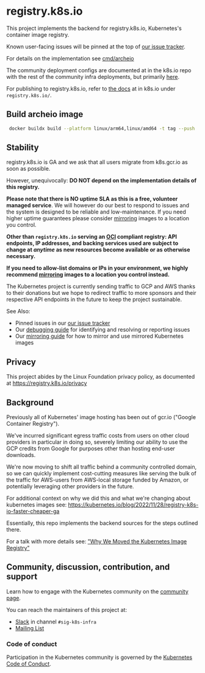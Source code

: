 # registry.k8s.io

This project implements the backend for registry.k8s.io, Kubernetes's container
image registry.

Known user-facing issues will be pinned at the top of [our issue tracker][issues].

For details on the implementation see [cmd/archeio](./cmd/archeio/README.md)

The community deployment configs are documented at in the k8s.io repo with
the rest of the community infra deployments, but primarily 
[here][infra-configs].

For publishing to registry.k8s.io, refer to [the docs][publishing] at in k8s.io 
under `registry.k8s.io/`.

## Build archeio image

```bash
 docker buildx build --platform linux/arm64,linux/amd64 -t tag --push .
```

## Stability

registry.k8s.io is GA and we ask that all users migrate from k8s.gcr.io as
soon as possible.

However, unequivocally: **DO NOT depend on the implementation details of this registry.**

**Please note that there is NO uptime SLA as this is a free, volunteer managed
service**. We will however do our best to respond to issues and the system is
designed to be reliable and low-maintenance. If you need higher uptime guarantees
please consider [mirroring] images to a location you control.

**Other than `registry.k8s.io` serving an [OCI][distribution-spec] compliant registry:
API endpoints, IP addresses, and backing services used 
are subject to change at _anytime_ as new resources become available or as otherwise
necessary.**

**If you need to allow-list domains or IPs in your environment, we highly recommend
[mirroring] images to a location you control instead.**

The Kubernetes project is currently sending traffic to GCP and AWS
thanks to their donations but we hope to redirect traffic to more
sponsors and their respective API endpoints in the future to keep the project
sustainable.

See Also:
- Pinned issues in our [our issue tracker][issues]
- Our [debugging guide][debugging] for identifying and resolving or reporting issues
- Our [mirroring guide][mirroring] for how to mirror and use mirrored Kubernetes images

## Privacy

This project abides by the Linux Foundation privacy policy, as documented at
https://registry.k8s.io/privacy

## Background

Previously all of Kubernetes' image hosting has been out of gcr.io ("Google Container Registry").

We've incurred significant egress traffic costs from users on other cloud providers
in particular in doing so, severely limiting our ability to use the 
GCP credits from Google for purposes other than hosting end-user downloads.

We're now moving to shift all traffic behind a community controlled domain, so
we can quickly implement cost-cutting measures like serving the bulk of the traffic
for AWS-users from AWS-local storage funded by Amazon, or potentially leveraging
other providers in the future.

For additional context on why we did this and what we're changing about kubernetes images
see: https://kubernetes.io/blog/2022/11/28/registry-k8s-io-faster-cheaper-ga

Essentially, this repo implements the backend sources for the steps outlined there.

For a talk with more details see: ["Why We Moved the Kubernetes Image Registry"](https://www.youtube.com/watch?v=9CdzisDQkjE)

## Community, discussion, contribution, and support

Learn how to engage with the Kubernetes community on the [community page](http://kubernetes.io/community/).

You can reach the maintainers of this project at:

- [Slack](http://slack.k8s.io/) in channel `#sig-k8s-infra`
- [Mailing List](https://groups.google.com/forum/#!forum/kubernetes-sig-k8s-infra)

### Code of conduct

Participation in the Kubernetes community is governed by the [Kubernetes Code of Conduct](code-of-conduct.md).

[owners]: https://git.k8s.io/community/contributors/guide/owners.md
[Creative Commons 4.0]: https://git.k8s.io/website/LICENSE
[distribution-spec]: https://github.com/opencontainers/distribution-spec
[publishing]: https://git.k8s.io/k8s.io/registry.k8s.io#managing-kubernetes-container-registries
[infra-configs]: https://github.com/kubernetes/k8s.io/tree/main/infra/gcp/terraform
[mirroring]: ./docs/mirroring/README.md
[debugging]: ./docs/debugging.md
[issues]: https://github.com/kubernetes/registry.k8s.io/issues
